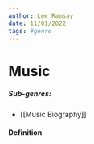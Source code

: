 ```yaml
---
author: Lee Ramsay
date: 11/01/2022
tags: #genre
---
```


#  Music

##### Sub-genres:
* [[Music Biography]]

#### Definition